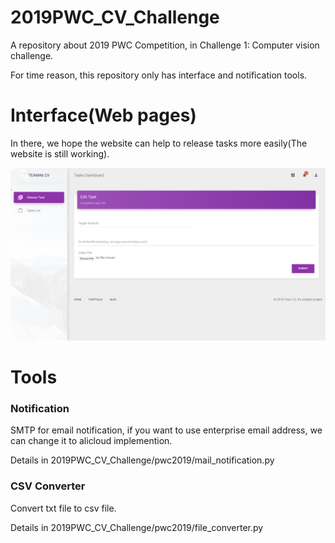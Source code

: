 # 2019PWC_CV_Challenge
A repository about 2019 PWC Competition, in Challenge 1: Computer vision challenge.

For time reason, this repository only has interface and notification tools.



# Interface(Web pages)

In there, we hope the website can help to release tasks more easily(The website is still working).

![p01](readme_source/p01.png)



# Tools

### Notification

SMTP for email notification, if you want to use enterprise email address, we can change it to alicloud implemention.

Details in 2019PWC_CV_Challenge/pwc2019/mail_notification.py

### CSV Converter

Convert txt file to csv file.

Details in 2019PWC_CV_Challenge/pwc2019/file_converter.py